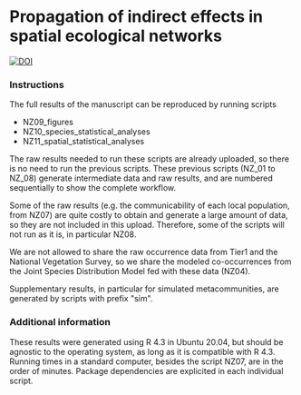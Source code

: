 # Propagation of indirect effects in spatial ecological networks

[![DOI](https://zenodo.org/badge/436302162.svg)](https://zenodo.org/doi/10.5281/zenodo.10812903)

### Instructions

The full results of the manuscript can be reproduced by running scripts 
- NZ09_figures
- NZ10_species_statistical_analyses
- NZ11_spatial_statistical_analyses

The raw results needed to run these scripts are already uploaded, so there is no need
to run the previous scripts. These previous scripts (NZ_01 to NZ_08) generate intermediate data and raw results, and are numbered sequentially 
to show the complete workflow. 

Some of the raw results (e.g. the communicability of each local population, from NZ07)
are quite costly to obtain and generate a large amount of data, so they are not included in this upload.
Therefore, some of the scripts will not run as it is, in particular NZ08.

We are not allowed to share the raw occurrence data from Tier1 and the National Vegetation Survey, so we share
the modeled co-occurrences from the Joint Species Distribution Model fed with these data (NZ04).

Supplementary results, in particular for simulated metacommunities, are generated by scripts with prefix "sim".

### Additional information

These results were generated using R 4.3 in Ubuntu 20.04, but should be agnostic to the operating system, as long as it is compatible with R 4.3. Running times in a standard computer, besides the script NZ07, are in the order of minutes. Package dependencies are explicited in each individual script.


